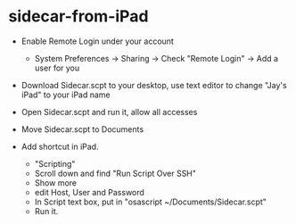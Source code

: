 # sidecar-from-iPad



* Enable Remote Login under your account
  * System Preferences -> Sharing -> Check "Remote Login" -> Add a user for you
  
* Download Sidecar.scpt to your desktop, use text editor to change "Jay's iPad" to your iPad name

* Open Sidecar.scpt and run it, allow all accesses

* Move Sidecar.scpt to Documents

* Add shortcut in iPad. 
  * "Scripting"
  * Scroll down and find "Run Script Over SSH" 
  * Show more 
  * edit Host, User and Password 
  * In Script text box, put in "osascript ~/Documents/Sidecar.scpt"
  * Run it.
  
